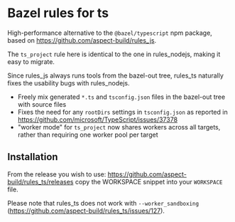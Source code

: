 # Bazel rules for ts

High-performance alternative to the `@bazel/typescript` npm package, based on
https://github.com/aspect-build/rules_js.

The `ts_project` rule here is identical to the one in rules_nodejs, making it easy to migrate.

Since rules_js always runs tools from the bazel-out tree, rules_ts naturally fixes the usability bugs with rules_nodejs.

- Freely mix generated `*.ts` and `tsconfig.json` files in the bazel-out tree with source files
- Fixes the need for any `rootDirs` settings in `tsconfig.json` as reported in https://github.com/microsoft/TypeScript/issues/37378
- "worker mode" for `ts_project` now shares workers across all targets, rather than requiring one worker pool per target

## Installation

From the release you wish to use:
<https://github.com/aspect-build/rules_ts/releases>
copy the WORKSPACE snippet into your `WORKSPACE` file.

Please note that rules_ts does not work with `--worker_sandboxing` (https://github.com/aspect-build/rules_ts/issues/127).
